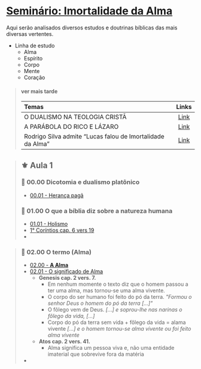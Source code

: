 # **[Seminário: Imortalidade da Alma](https://www.youtube.com/watch?v=zlRf-pdn8VU&list=PLiQIyzS4HZ8xN5p669QAuOVUeXooRvonH&index=2&ab_channel=LeandroQuadros)**
Aqui serão analisados diversos estudos e doutrinas bíblicas das mais diversas vertentes.

- Linha de estudo
   - Alma
   - Espírito
   - Corpo
   - Mente
   - Coração
> #### **ver mais tarde**
>
> | Temas                          | Links |
> | :---                          |  :----:    |
> | O DUALISMO NA TEOLOGIA CRISTÃ  | [Link](http://dspace.est.edu.br:8080/jspui/bitstream/BR-SlFE/103/1/rosa_wp_tm214.pdf)
> | A PARÁBOLA DO RICO E LÁZARO  | [Link](https://www.youtube.com/watch?v=8dCiEqjG-1M&ab_channel=RodrigoSilvaArqueologia)
> | Rodrigo Silva admite “Lucas falou de Imortalidade da Alma”  | [Link](https://www.youtube.com/watch?v=a2bXBjkdG70&ab_channel=CACPVIDEOS)



>## **⚜️ Aula 1**
> ### **🏁 00.00 Dicotomia e dualismo platônico**
>    - [00.01 - Herança pagã](https://youtu.be/zlRf-pdn8VU?list=PLiQIyzS4HZ8xN5p669QAuOVUeXooRvonH&t=69)
>
> ### **🏁 01.00 O que a bíblia diz sobre a natureza humana**
>    - [01.01 - Holismo](https://youtu.be/zlRf-pdn8VU?list=PLiQIyzS4HZ8xN5p669QAuOVUeXooRvonH&t=215)
>    - [1° Coríntios cap. 6 vers 19](https://youtu.be/zlRf-pdn8VU?list=PLiQIyzS4HZ8xN5p669QAuOVUeXooRvonH&t=315)
>    - []()

> ### **🏁 02.00 O termo (Alma)**
>    - [02.00 - **A Alma**](https://youtu.be/zlRf-pdn8VU?list=PLiQIyzS4HZ8xN5p669QAuOVUeXooRvonH&t=414)
>    - [02.01 - O significado de Alma](https://youtu.be/zlRf-pdn8VU?list=PLiQIyzS4HZ8xN5p669QAuOVUeXooRvonH&t=421)
>       - **Genesis cap. 2 vers. 7.**
>          - Em nenhum momente o texto diz que o homem passou a ter uma alma,
>         mas tornou-se uma alma vivente.
>          - O corpo do ser humano foi feito do pó da terra. *"Formou o senhor Deus o homem do pó da terra [...]"*
>          - O fôlego vem de Deus. *[...] e soprou-lhe nas narinas o fôlego da vida, [...]*
>          - Corpo do pó da terra sem vida + fôlego da vida = alama vivente *[...] e o homem tornou-se alma vivente ou foi feito alma vivente*
>       - **Atos cap. 2 vers. 41.**
>          - Alma significa um pessoa viva e, não uma entidade imaterial que sobrevive fora da matéria
>    - []()
